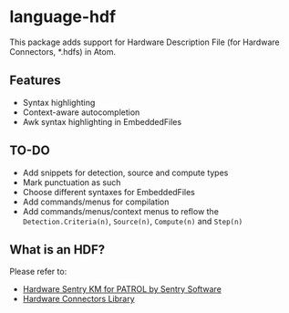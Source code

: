 # language-hdf

This package adds support for Hardware Description File (for Hardware Connectors, \*.hdfs) in Atom.

## Features

* Syntax highlighting
* Context-aware autocompletion
* Awk syntax highlighting in EmbeddedFiles

## TO-DO

* Add snippets for detection, source and compute types
* Mark punctuation as such
* Choose different syntaxes for EmbeddedFiles
* Add commands/menus for compilation
* Add commands/menus/context menus to reflow the `Detection.Criteria(n)`, `Source(n)`, `Compute(n)` and `Step(n)`

## What is an HDF?

Please refer to:
* [Hardware Sentry KM for PATROL by Sentry Software](https://www.sentrysoftware.com/products/km-hardware-sentry.asp)
* [Hardware Connectors Library](https://www.sentrysoftware.com/library/hc/)
